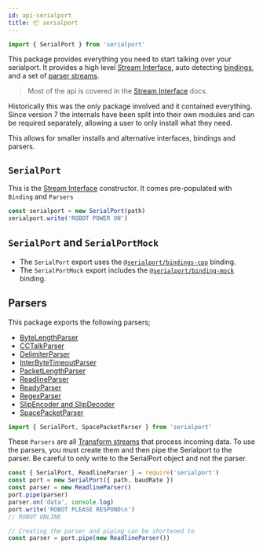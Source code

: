 ```yaml
---
id: api-serialport
title: 📦 serialport
---
```


```ts
import { SerialPort } from 'serialport'
```

This package provides everything you need to start talking over your serialport. It provides a high level [Stream Interface](api-stream.md), auto detecting [bindings](api-bindings-cpp.md), and a set of [parser streams](#serialportparsers).

> Most of the api is covered in the [Stream Interface](api-stream.md) docs.

Historically this was the only package involved and it contained everything. Since version 7 the internals have been split into their own modules and can be required separately, allowing a user to only install what they need.

This allows for smaller installs and alternative interfaces, bindings and parsers.

## `SerialPort`

This is the [Stream Interface](api-stream.md) constructor. It comes pre-populated with `Binding` and `Parsers`

```js
const serialport = new SerialPort(path)
serialport.write('ROBOT POWER ON')
```

## `SerialPort` and `SerialPortMock`

- The `SerialPort` export uses the [`@serialport/bindings-cpp`](api-bindings-cpp.md) binding.
- The `SerialPortMock` export includes the [`@serialport/binding-mock`](api-binding-mock.md) binding.

## Parsers

This package exports the following parsers;

- [ByteLengthParser](api-parser-byte-length.md)
- [CCTalkParser](api-parser-cctalk.md)
- [DelimiterParser](api-parser-delimiter.md)
- [InterByteTimeoutParser](api-parser-inter-byte-timeout.md)
- [PacketLengthParser](api-parser-packet-length.md)
- [ReadlineParser](api-parser-readline.md)
- [ReadyParser](api-parser-ready.md)
- [RegexParser](api-parser-regex.md)
- [SlipEncoder and SlipDecoder](api-parser-slip-encoder.md)
- [SpacePacketParser](api-parser-spacepacket.md)

```js
import { SerialPort, SpacePacketParser } from 'serialport'
```

These `Parsers` are all [Transform streams](https://nodejs.org/api/stream.html#stream_class_stream_transform) that process incoming data. To use the parsers, you must create them and then pipe the Serialport to the parser. Be careful to only write to the SerialPort object and not the parser.

```js
const { SerialPort, ReadlineParser } = require('serialport')
const port = new SerialPort({ path, baudRate })
const parser = new ReadlineParser()
port.pipe(parser)
parser.on('data', console.log)
port.write('ROBOT PLEASE RESPOND\n')
// ROBOT ONLINE

// Creating the parser and piping can be shortened to
const parser = port.pipe(new ReadlineParser())
```
